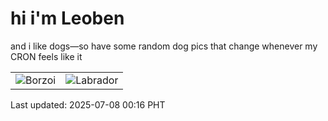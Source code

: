 # hi i'm Leoben

and i like dogs—so have some random dog pics that change whenever my CRON feels like it

|  |  |
|--------|----------|
| ![Borzoi](https://random-dog-vercel.vercel.app/api/random-borzoi?v=1751904980) | ![Labrador](https://random-dog-vercel.vercel.app/api/random-labrador?v=1751904980) |

Last updated: 2025-07-08 00:16 PHT
